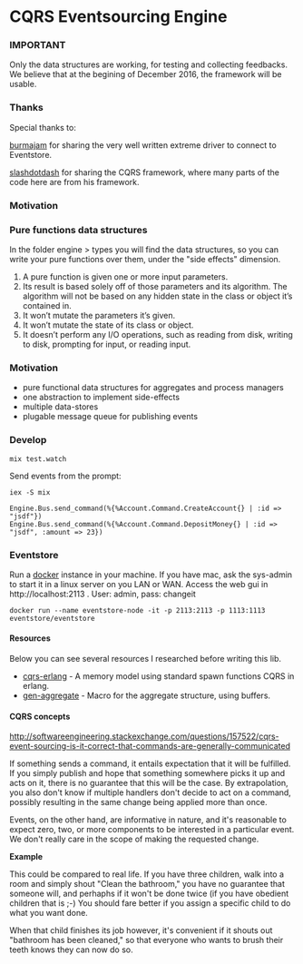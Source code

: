 CQRS Eventsourcing Engine
=========================

### IMPORTANT
Only the data structures are working, for testing and collecting feedbacks. 
We believe that at the begining of December 2016, the framework will be usable.

### Thanks
Special thanks to: 

[burmajam](https://github.com/burmajam) for sharing the very 
well written extreme driver to connect to Eventstore. 

[slashdotdash](https://github.com/slashdotdash/commanded) for sharing the CQRS
framework, where many parts of the code here are from his framework.


### Motivation

### Pure functions data structures
In the folder engine > types you will find the data structures, so you can write
your pure functions over them, under the "side effects" dimension. 

1. A pure function is given one or more input parameters.
2. Its result is based solely off of those parameters and its algorithm. The algorithm will not be based on any hidden state in the class or object it’s contained in.
3. It won’t mutate the parameters it’s given.
4. It won’t mutate the state of its class or object.
5. It doesn’t perform any I/O operations, such as reading from disk, writing to disk, prompting for input, or reading input.


### Motivation

* pure functional data structures for aggregates and process managers
* one abstraction to implement side-effects
* multiple data-stores
* plugable message queue for publishing events

### Develop

```
mix test.watch
```

Send events from the prompt:

```
iex -S mix

Engine.Bus.send_command(%{%Account.Command.CreateAccount{} | :id => "jsdf"})
Engine.Bus.send_command(%{%Account.Command.DepositMoney{} | :id => "jsdf", :amount => 23})
```


### Eventstore
Run a [docker](https://github.com/EventStore/eventstore-docker) instance in your machine. If you have mac, ask the sys-admin to start it in a linux server on you LAN or WAN. Access the web gui in http://localhost:2113 . User: admin, pass: changeit


```
docker run --name eventstore-node -it -p 2113:2113 -p 1113:1113 eventstore/eventstore
```

#### Resources
Below you can see several resources I researched before writing this lib. 

* [cqrs-erlang](https://github.com/bryanhunter/cqrs-with-erlang) - A memory
  model using standard spawn functions CQRS in erlang. 
* [gen-aggregate](https://github.com/burmajam/gen_aggregate/) - Macro for the
  aggregate structure, using buffers. 


#### CQRS concepts

http://softwareengineering.stackexchange.com/questions/157522/cqrs-event-sourcing-is-it-correct-that-commands-are-generally-communicated 


If something sends a command, it entails expectation that it will be fulfilled. If you simply publish and hope that something somewhere picks it up and acts on it, there is no guarantee that this will be the case. By extrapolation, you also don't know if multiple handlers don't decide to act on a command, possibly resulting in the same change being applied more than once. 

Events, on the other hand, are informative in nature, and it's reasonable to expect zero, two, or more components to be interested in a particular event. We don't really care in the scope of making the requested change. 

**Example** 

This could be compared to real life. If you have three children, walk into a room and simply shout "Clean the bathroom," you have no guarantee that someone will, and perhaphs if it won't be done twice (if you have obedient children that is ;-) You should fare better if you assign a specific child to do what you want done. 

When that child finishes its job however, it's convenient if it shouts out "bathroom has been cleaned," so that everyone who wants to brush their teeth knows they can now do so. 





